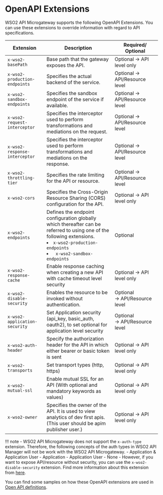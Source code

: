 # OpenAPI Extensions

WSO2 API Microgateway supports the following OpenAPI Extensions. You can use these extensions to override information with regard to API specifications.


| Extension                         | Description                                                                                                            | Required/ Optional             |
|-----------------------------------|------------------------------------------------------------------------------------------------------------------------|--------------------------------|
| `x-wso2-basePath`                 | Base path that the gateway exposes the API.                                                                            | Optional → API level only      |
| `x-wso2-production-endpoints`     | Specifies the actual backend of the service.                                                                           | Optional → API/Resource level  |
| `x-wso2-sandbox-endpoints`        | Specifies the sandbox endpoint of the service if available.                                                            | Optional → API/Resource level  |
| `x-wso2-request-interceptor`      | Specifies the interceptor used to perform transformations and mediations on the request.                               | Optional → API/Resource level  |
| `x-wso2-response-interceptor`     | Specifies the interceptor used to perform transformations and mediations on the response.                              | Optional → API/Resource level  |
| `x-wso2-throttling-tier`          | Specifies the rate limiting for the API or resource.                                                                   | Optional → API/Resource level  |
| `x-wso2-cors`                     | Specifies the Cross-Origin Resource Sharing (CORS) configuration for the API.                                          | Optional → API level only      |
| `x-wso2-endpoints `               | Defines the endpoint configuration globally which thereafter can be referred to using one of the following extensions. <li>`x-wso2-production-endpoints`</li> <li>` x-wso2-sandbox-endpoints`</li> | Optional |
| `x-wso2-response-cache`           | Enable response caching when creating a new API with cache timeout level security                                      | Optional → API level only  |
| `x-wso2-disable-security`         | Enables the resource to be invoked without authentication.                                                             | Optional → API/Resource level  |
| `x-wso2-application-security`     | Set Application security (api\_key, basic\_auth, oauth2), to set optional for application level security               | Optional → API/Resource level  |
| `x-wso2-auth-header`              | Specify the authorization header for the API in which either bearer or basic token is sent                             | Optional → API level only  |
| `x-wso2-transports`               | Set transport types (http, https)                                                                                      | Optional → API level only      |
| `x-wso2-mutual-ssl`               | Enable mutual SSL for an API (With optional and mandatory keywords as values)                                          | Optional → API level only      |
| `x-wso2-owner`                    | Specifies the owner of the API. It is used to view analytics of dev first apis. (This user should be apim publisher user.)     | Optional → API level only      |

!!! note 
    -   WSO2 API Microgateway does not support the `x-auth-type` extension. Therefore, the following concepts of the auth types in WSO2 API Manager will not be work with the WSO2 API Microgateway.
        -   Application & Application User
        -   Application
        -   Application User
        -   None
    -   However, if you want to expose API/resource without security, you can use the `x-wso2-disable-security` extension. Find more information about this extension from [here](https://mg.docs.wso2.com/en/latest/how-tos/security/api-authentication/disabling-security/#disabling-security).

You can find some samples on how these OpenAPI extensions are used in [Open API definitions](https://github.com/wso2/product-microgateway/blob/master/samples/).


